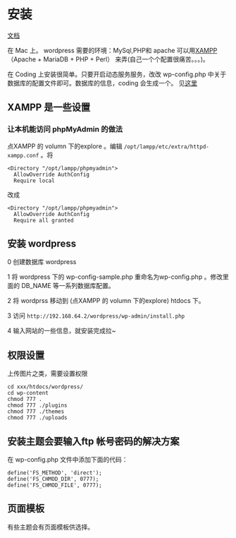 # 安装
[文档](https://codex.wordpress.org/zh-cn:Main_Page)

在 Mac 上。 wordpress 需要的环境：MySql,PHP和 apache 可以用[XAMPP](https://www.apachefriends.org/index.html)（Apache + MariaDB + PHP + Perl） 来弄(自己一个个配置很痛苦。。。)。

在 Coding 上安装很简单。只要开启动态服务服务，改改 wp-config.php 中关于数据库的配置文件即可。数据库的信息，coding 会生成一个。 见[这里](https://coding.net/help/doc/pages/dpages.html)

## XAMPP 是一些设置
### 让本机能访问 phpMyAdmin 的做法
点XAMPP 的 volumn 下的explore 。编辑 `/opt/lampp/etc/extra/httpd-xampp.conf` 。将
```
<Directory "/opt/lampp/phpmyadmin">
  AllowOverride AuthConfig
  Require local
```

改成

```
<Directory "/opt/lampp/phpmyadmin">
  AllowOverride AuthConfig
  Require all granted
```

## 安装 wordpress
0 创建数据库 wordpress

1 将 wordpress 下的 wp-config-sample.php 重命名为wp-config.php 。修改里面的 DB_NAME 等一系列数据库配置。

2 将 wordprss 移动到 (点XAMPP 的 volumn 下的explore) htdocs 下。 

3 访问 `http://192.168.64.2/wordpress/wp-admin/install.php`

4 输入网站的一些信息，就安装完成拉~

## 权限设置
上传图片之类，需要设置权限
```
cd xxx/htdocs/wordpress/
cd wp-content
chmod 777 .
chmod 777 ./plugins
chmod 777 ./themes
chmod 777 ./uploads
```

## 安装主题会要输入ftp 帐号密码的解决方案
在 wp-config.php 文件中添加下面的代码：
```
define('FS_METHOD', 'direct');
define('FS_CHMOD_DIR', 0777);
define('FS_CHMOD_FILE', 0777);
```

## 页面模板
有些主题会有页面模板供选择。











